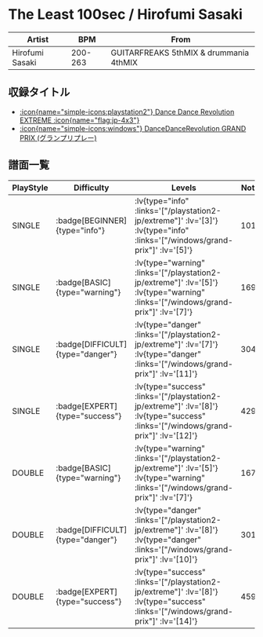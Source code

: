 # The Least 100sec / Hirofumi Sasaki

|Artist|BPM|From|
|------|---|----|
|Hirofumi Sasaki|200-263|GUITARFREAKS 5thMIX & drummania 4thMIX|

## 収録タイトル

- [ :icon{name="simple-icons:playstation2"} Dance Dance Revolution EXTREME :icon{name="flag:jp-4x3"} ](/playstation2-jp/extreme)
- [ :icon{name="simple-icons:windows"} DanceDanceRevolution GRAND PRIX (グランプリプレー)](/windows/grand-prix)

## 譜面一覧

|PlayStyle|Difficulty|Levels|Notes|Movie|
|---------|----------|------|-----|-----|
|SINGLE| :badge[BEGINNER]{type="info"} | :lv{type="info" :links='["/playstation2-jp/extreme"]' :lv='[3]'}  :lv{type="info" :links='["/windows/grand-prix"]' :lv='[5]'} |101/0||
|SINGLE| :badge[BASIC]{type="warning"} | :lv{type="warning" :links='["/playstation2-jp/extreme"]' :lv='[5]'}  :lv{type="warning" :links='["/windows/grand-prix"]' :lv='[7]'} |169/5||
|SINGLE| :badge[DIFFICULT]{type="danger"} | :lv{type="danger" :links='["/playstation2-jp/extreme"]' :lv='[7]'}  :lv{type="danger" :links='["/windows/grand-prix"]' :lv='[11]'} |304/7||
|SINGLE| :badge[EXPERT]{type="success"} | :lv{type="success" :links='["/playstation2-jp/extreme"]' :lv='[8]'}  :lv{type="success" :links='["/windows/grand-prix"]' :lv='[12]'} |429/2||
|DOUBLE| :badge[BASIC]{type="warning"} | :lv{type="warning" :links='["/playstation2-jp/extreme"]' :lv='[5]'}  :lv{type="warning" :links='["/windows/grand-prix"]' :lv='[7]'} |167/5||
|DOUBLE| :badge[DIFFICULT]{type="danger"} | :lv{type="danger" :links='["/playstation2-jp/extreme"]' :lv='[8]'}  :lv{type="danger" :links='["/windows/grand-prix"]' :lv='[10]'} |301/7||
|DOUBLE| :badge[EXPERT]{type="success"} | :lv{type="success" :links='["/playstation2-jp/extreme"]' :lv='[8]'}  :lv{type="success" :links='["/windows/grand-prix"]' :lv='[14]'} |459/2||

